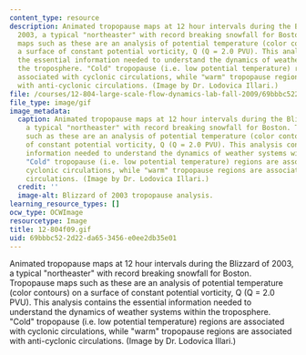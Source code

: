```yaml
---
content_type: resource
description: Animated tropopause maps at 12 hour intervals during the Blizzard of
  2003, a typical "northeaster" with record breaking snowfall for Boston. Tropopause
  maps such as these are an analysis of potential temperature (color contours) on
  a surface of constant potential vorticity, Q (Q = 2.0 PVU). This analysis contains
  the essential information needed to understand the dynamics of weather systems within
  the troposphere. "Cold" tropopause (i.e. low potential temperature) regions are
  associated with cyclonic circulations, while "warm" tropopause regions are associated
  with anti-cyclonic circulations. (Image by Dr. Lodovica Illari.)
file: /courses/12-804-large-scale-flow-dynamics-lab-fall-2009/69bbbc522d22da653456e0ee2db35e01_12-804f09.gif
file_type: image/gif
image_metadata:
  caption: Animated tropopause maps at 12 hour intervals during the Blizzard of 2003,
    a typical "northeaster" with record breaking snowfall for Boston. Tropopause maps
    such as these are an analysis of potential temperature (color contours) on a surface
    of constant potential vorticity, Q (Q = 2.0 PVU). This analysis contains the essential
    information needed to understand the dynamics of weather systems within the troposphere.
    "Cold" tropopause (i.e. low potential temperature) regions are associated with
    cyclonic circulations, while "warm" tropopause regions are associated with anti-cyclonic
    circulations. (Image by Dr. Lodovica Illari.)
  credit: ''
  image-alt: Blizzard of 2003 tropopause analysis.
learning_resource_types: []
ocw_type: OCWImage
resourcetype: Image
title: 12-804f09.gif
uid: 69bbbc52-2d22-da65-3456-e0ee2db35e01
---
```

Animated tropopause maps at 12 hour intervals during the Blizzard of 2003, a typical "northeaster" with record breaking snowfall for Boston. Tropopause maps such as these are an analysis of potential temperature (color contours) on a surface of constant potential vorticity, Q (Q = 2.0 PVU). This analysis contains the essential information needed to understand the dynamics of weather systems within the troposphere. "Cold" tropopause (i.e. low potential temperature) regions are associated with cyclonic circulations, while "warm" tropopause regions are associated with anti-cyclonic circulations. (Image by Dr. Lodovica Illari.)

